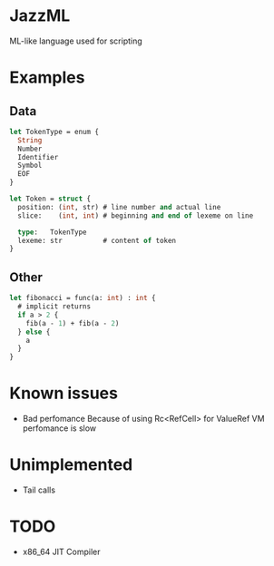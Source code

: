 # JazzML
ML-like language used for scripting


# Examples

## Data

```ocaml
let TokenType = enum {
  String
  Number
  Identifier
  Symbol
  EOF
}

let Token = struct {
  position: (int, str) # line number and actual line
  slice:    (int, int) # beginning and end of lexeme on line

  type:   TokenType
  lexeme: str          # content of token
}
```

## Other

```ocaml
let fibonacci = func(a: int) : int {
  # implicit returns
  if a > 2 {
    fib(a - 1) + fib(a - 2)
  } else {
    a
  }
}
```


# Known issues
- Bad perfomance
  Because of using Rc<RefCell<Value>> for ValueRef VM perfomance is slow


# Unimplemented
- Tail calls

# TODO
- x86_64 JIT Compiler
